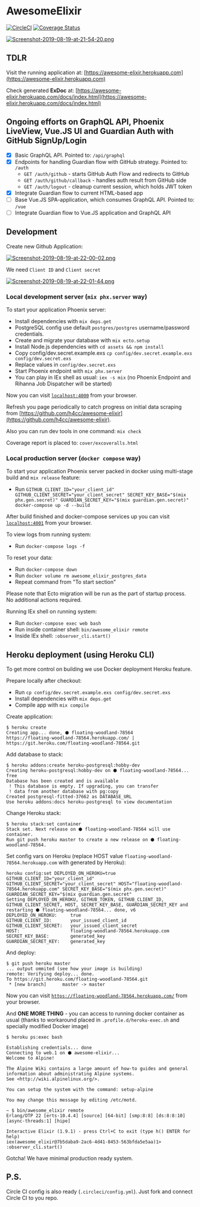 # AwesomeElixir

[![CircleCI](https://circleci.com/gh/unitymind/awesome-elixir-app.svg?style=svg)](https://circleci.com/gh/unitymind/awesome-elixir-app) [![Coverage Status](https://coveralls.io/repos/github/unitymind/awesome-elixir-app/badge.svg?branch=master)](https://coveralls.io/github/unitymind/awesome-elixir-app?branch=master)

[![Screenshot-2019-08-19-at-21-54-20.png](https://i.postimg.cc/hj5gMvCK/Screenshot-2019-08-19-at-21-54-20.png)](https://postimg.cc/Q91Rd8Gz)

## TDLR

Visit the running application at: [https://awesome-elixir.herokuapp.com](https://awesome-elixir.herokuapp.com)

Check generated **ExDoc** at: [https://awesome-elixir.herokuapp.com/docs/index.html](https://awesome-elixir.herokuapp.com/docs/index.html)

## Ongoing efforts on GraphQL API, Phoenix LiveView, Vue.JS UI and Guardian Auth with GitHub SignUp/Login
- [x] Basic GraphQL API. Pointed to: `/api/graphql`
- [x] Endpoints for handling Guardian flow with GitHub strategy. Pointed to: `/auth`
  - `GET /auth/github` - starts GitHub Auth Flow and redirects to GitHub
  - `GET /auth/github/callback` - handles auth result from GitHub side
  - `GET /auth/logout` - cleanup current session, which holds JWT token
- [x] Integrate Guardian flow to current HTML-based app
- [ ] Base Vue.JS SPA-application, which consumes GraphQL API. Pointed to: `/vue`
- [ ] Integrate Guardian flow to Vue.JS application and GraphQL API

## Development

Create new Github Application:

[![Screenshot-2019-08-19-at-22-00-02.png](https://i.postimg.cc/Qx48d6gF/Screenshot-2019-08-19-at-22-00-02.png)](https://postimg.cc/56zdPSRJ)

We need `Client ID` and `Client secret`

[![Screenshot-2019-08-19-at-22-01-44.png](https://i.postimg.cc/DzzYyggw/Screenshot-2019-08-19-at-22-01-44.png)](https://postimg.cc/ZW1Lw62G)

### Local development server (`mix phx.server` way)

To start your application Phoenix server:

  * Install dependencies with `mix deps.get`
  * PostgreSQL config use default `postgres/postgres` username/password credentials.
  * Create and migrate your database with `mix ecto.setup`
  * Install Node.js dependencies with `cd assets && npm install`
  * Copy config/dev.secret.example.exs `cp config/dev.secret.example.exs config/dev.secret.exs`
  * Replace values in `config/dev.secret.exs`
  * Start Phoenix endpoint with `mix phx.server`
  * You can play in IEx shell as usual: `iex -s mix` (no Phoenix Endpoint and Rihanna Job Dispatcher will be started)

Now you can visit [`localhost:4000`](http://localhost:4000) from your browser.

Refresh you page periodically to catch progress on initial data scraping from [https://github.com/h4cc/awesome-elixir](https://github.com/h4cc/awesome-elixir).

Also you can run dev tools in one command: `mix check`

Coverage report is placed to: `cover/excoveralls.html`

### Local production server (`docker compose` way)

To start your application Phoenix server packed in docker using multi-stage build and `mix release` feature:

  * Run `GITHUB_CLIENT_ID="your_client_id" GITHUB_CLIENT_SECRET="your_client_secret" SECRET_KEY_BASE="$(mix phx.gen.secret)" GUARDIAN_SECRET_KEY="$(mix guardian.gen.secret)" docker-compose up -d --build`
  
After build finished and docker-compose services up you can visit [`localhost:4001`](http://localhost:4001) from your browser.
  
To view logs from running system:
  
  * Run `docker-compose logs -f`
  
To reset your data:
  
  * Run `docker-compose down`
  * Run `docker volume rm awesome_elixir_postgres_data`
  * Repeat command from "To start section"

Please note that Ecto migration will be run as the part of startup process. No additional actions required.

Running IEx shell on running system:

  * Run `docker-compose exec web bash`
  * Run inside container shell: `bin/awesome_elixir remote`
  * Inside IEx shell: `:observer_cli.start()`

## Heroku deployment (using Heroku CLI)

To get more control on building we use Docker deployment Heroku feature.

Prepare locally after checkout:

  * Run `cp config/dev.secret.example.exs config/dev.secret.exs`
  * Install dependencies with `mix deps.get`
  * Compile app with `mix compile`

Create application:

```
$ heroku create
Creating app... done, ⬢ floating-woodland-78564
https://floating-woodland-78564.herokuapp.com/ | https://git.heroku.com/floating-woodland-78564.git
```

Add database to stack:

```
$ heroku addons:create heroku-postgresql:hobby-dev
Creating heroku-postgresql:hobby-dev on ⬢ floating-woodland-78564... free
Database has been created and is available
 ! This database is empty. If upgrading, you can transfer
 ! data from another database with pg:copy
Created postgresql-fitted-37662 as DATABASE_URL
Use heroku addons:docs heroku-postgresql to view documentation
```

Change Heroku stack:

```
$ heroku stack:set container
Stack set. Next release on ⬢ floating-woodland-78564 will use container.
Run git push heroku master to create a new release on ⬢ floating-woodland-78564.
```

Set config vars on Heroku (replace HOST value `floating-woodland-78564.herokuapp.com` with generated by Heroku):

```
heroku config:set DEPLOYED_ON_HEROKU=true GITHUB_CLIENT_ID="your_client_id" GITHUB_CLIENT_SECRET="your_client_secret" HOST="floating-woodland-78564.herokuapp.com" SECRET_KEY_BASE="$(mix phx.gen.secret)" GUARDIAN_SECRET_KEY="$(mix guardian.gen.secret"
Setting DEPLOYED_ON_HEROKU, GITHUB_TOKEN, GITHUB_CLIENT_ID, GITHUB_CLIENT_SECRET, HOST, SECRET_KEY_BASE, GUARDIAN_SECRET_KEY and restarting ⬢ floating-woodland-78564... done, v6
DEPLOYED_ON_HEROKU:     true
GITHUB_CLIENT_ID:       your_issued_client_id
GITHUB_CLIENT_SECRET:   your_issued_client_secret
HOST:                   floating-woodland-78564.herokuapp.com
SECRET_KEY_BASE:        generated_key
GUARDIAN_SECRET_KEY:    generated_key
```

And deploy:

```
$ git push heroku master
... output ommited (see how your image is building)
remote: Verifying deploy... done.
To https://git.heroku.com/floating-woodland-78564.git
 * [new branch]      master -> master
```

Now you can visit [`https://floating-woodland-78564.herokuapp.com/`](https://floating-woodland-78564.herokuapp.com/) from your browser.

And **ONE MORE THING** - you can access to running docker container as usual (thanks to workaround placed in `.profile.d/heroku-exec.sh` and specially modified Docker image)

```
$ heroku ps:exec bash

Establishing credentials... done
Connecting to web.1 on ⬢ awesome-elixir...
Welcome to Alpine!

The Alpine Wiki contains a large amount of how-to guides and general
information about administrating Alpine systems.
See <http://wiki.alpinelinux.org/>.

You can setup the system with the command: setup-alpine

You may change this message by editing /etc/motd.

~ $ bin/awesome_elixir remote
Erlang/OTP 22 [erts-10.4.4] [source] [64-bit] [smp:8:8] [ds:8:8:10] [async-threads:1] [hipe]

Interactive Elixir (1.9.1) - press Ctrl+C to exit (type h() ENTER for help)
iex(awesome_elixir@7b5daba9-2ac6-4d41-8453-563bfda5e5aa)1> :observer_cli.start()
```

Gotcha! We have minimal production ready system.

## P.S.

Circle CI config is also ready (`.circleci/config.yml`). Just fork and connect Circle CI to you repo.